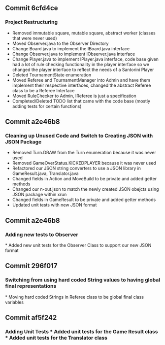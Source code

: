 <h2> Commit 6cfd4ce </h2>
<h3> Project Restructuring </h3>

 * Removed immutable square, mutable square, abstract worker (classes that were never used)
 * Moved Observer.java to the Observer Directory
 * Change Board.java to implement the IBoard.java interface
 * Change Observer.java to implement IObserver.java interface
 * Change Player.java to implement IPlayer.java interface, code base given had a lot of rule checking functionality in the player interface so we changed the player interface to reflect the needs of a Santorini Player
 * Deleted TournamentState enumeration
 * Moved Referee and TournamentManager into Admin and have them implement their respective interfaces, changed the abstract Referee class to be a Referee Interface
 * Moved RuleChecker to Admin, IReferee is just a specification
 * Completed/Deleted TODO list that came with the code base (mostly adding tests for certain functions)

<h2> Commit a2e46b8 </h2> 
<h3> Cleaning up Unused Code and Switch to Creating JSON with JSON Package </h3> 

 * Removed Turn.DRAW from the Turn enumeration because it was never used
 * Removed GameOverStatus.KICKEDPLAYER because it was never used
 * Refactored our JSON string converters to use a JSON library in GameResult.java, Translator.java 
 * Changed fields in Action and MoveBuild to be private and added getter methods
 * Changed our n-out.json to match the newly created JSON obejcts using JSON package within xrun
 * Changed fields in GameResult to be private and added getter methods
 * Updated unit tests with new JSON format
 
 <h2> Commit a2e46b8 </h2> 
 <h3> Adding new tests to Observer </h3> 
  * Added new unit tests for the Observer Class to support our new JSON format
  
 <h2> Commit 296f017 </h2> 
 <h3> Switching from using hard coded String values to having global final representations </h3> 
  * Moving hard coded Strings in Referee class to be global final class variables
  
 <h2> Commit af5f242 </h2> 
 <h3> Adding Unit Tests </3> 
  * Added unit tests for the Game Result class
  * Added unit tests for the Translator class
